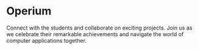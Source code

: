 # Operium
Connect with the students and collaborate on exciting projects. Join us as we celebrate their remarkable achievements and navigate the world of computer applications together.
